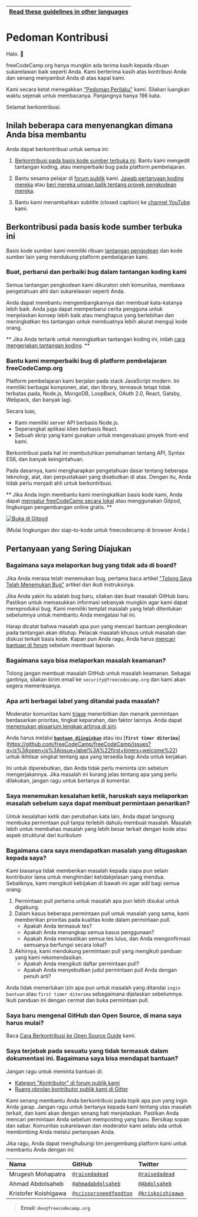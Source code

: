 <!-- do not translate this -->
| [Read these guidelines in other languages](/docs/i18n-languages) |
|-|
<!-- do not translate this -->

# Pedoman Kontribusi

Halo. 👋

freeCodeCamp.org hanya mungkin ada terima kasih kepada ribuan sukarelawan baik seperti Anda. Kami berterima kasih atas kontribusi Anda dan senang menyambut Anda di atas kapal kami.

Kami secara ketat menegakkan ["Pedoman Perilaku"](https://www.freecodecamp.org/code-of-conduct) kami. Silakan luangkan waktu sejenak untuk membacanya. Panjangnya hanya 196 kata.

Selamat berkontribusi.

## Inilah beberapa cara menyenangkan dimana Anda bisa membantu

Anda dapat berkontribusi untuk semua ini:

1. [Berkontribusi pada basis kode sumber terbuka ini](#berkontribusi-pada-basis-kode-sumber-terbuka-ini). Bantu kami mengedit tantangan koding, atau memperbaiki bug pada platform pembelajaran.

2. Bantu sesama pelajar di [forum publik](https://www.freecodecamp.org/forum/) kami. [Jawab pertanyaan koding mereka](https://www.freecodecamp.org/forum/?max_posts=1) atau [beri mereka umpan balik tentang proyek pengkodean mereka](https://www.freecodecamp.org/forum/c/project-feedback?max_posts=1).

3. Bantu kami menambahkan subtitle (closed caption) ke [channel YouTube](https://www.youtube.com/channel/UC8butISFwT-Wl7EV0hUK0BQ/videos) kami.

## Berkontribusi pada basis kode sumber terbuka ini

Basis kode sumber kami memiliki ribuan [tantangan pengodean](https://learn.freecodecamp.org) dan kode sumber lain yang mendukung platform pembelajaran kami.

### Buat, perbarui dan perbaiki bug dalam tantangan koding kami

Semua tantangan pengkodean kami dikuratori oleh komunitas, membawa pengetahuan ahli dari sukarelawan seperti Anda.

Anda dapat membantu mengembangkannya dan membuat kata-katanya lebih baik. Anda juga dapat memperbarui cerita pengguna untuk menjelaskan konsep lebih baik atau menghapus yang berlebihan dan meningkatkan tes tantangan untuk membuatnya lebih akurat menguji kode orang.

** Jika Anda tertarik untuk meningkatkan tantangan koding ini, inilah [cara mengerjakan tantangan koding](/docs/how-to-work-on-coding-challenges.md). **

### Bantu kami memperbaiki bug di platform pembelajaran freeCodeCamp.org

Platform pembelajaran kami berjalan pada stack JavaScript modern. Ini memiliki berbagai komponen, alat, dan library, termasuk tetapi tidak terbatas pada, Node.js, MongoDB, LoopBack, OAuth 2.0, React, Gatsby, Webpack, dan banyak lagi.

Secara luas,

- Kami memiliki server API berbasis Node.js.
- Seperangkat aplikasi klien berbasis React.
- Sebuah skrip yang kami gunakan untuk mengevaluasi proyek front-end kami.

Berkontribusi pada hal ini membutuhkan pemahaman tentang API, Syntax ES6, dan banyak keingintahuan.

Pada dasarnya, kami mengharapkan pengetahuan dasar tentang beberapa teknologi, alat, dan perpustakaan yang disebutkan di atas. Dengan itu, Anda tidak perlu menjadi ahli untuk berkontribusi.

** Jika Anda ingin membantu kami meningkatkan basis kode kami, Anda dapat [mengatur freeCodeCamp secara lokal](/docs/how-to-setup-freecodecamp-locally.md) atau menggunakan Gitpod, lingkungan pengembangan online gratis. **

[![Buka di Gitpod](https://gitpod.io/button/open-in-gitpod.svg)](https://gitpod.io/#https://github.com/freeCodeCamp/freeCodeCamp)

(Mulai lingkungan dev siap-to-kode untuk freecodecamp di browser Anda.)

## Pertanyaan yang Sering Diajukan

### Bagaimana saya melaporkan bug yang tidak ada di board?

Jika Anda merasa telah menemukan bug, pertama baca artikel ["Tolong Saya Telah Menemukan Bug"](https://forum.freecodecamp.org/t/how-to-report-a-bug/19543) artikel dan ikuti instruksinya.

Jika Anda yakin itu adalah bug baru, silakan dan buat masalah GitHub baru. Pastikan untuk memasukkan informasi sebanyak mungkin agar kami dapat mereproduksi bug. Kami memiliki templat masalah yang telah ditentukan sebelumnya untuk membantu Anda mengatasi hal ini.

Harap dicatat bahwa masalah apa pun yang mencari bantuan pengkodean pada tantangan akan ditutup. Pelacak masalah khusus untuk masalah dan diskusi terkait basis kode. Kapan pun Anda ragu, Anda harus [mencari bantuan di forum](https://www.freecodecamp.org/forum) sebelum membuat laporan.

### Bagaimana saya bisa melaporkan masalah keamanan?

Tolong jangan membuat masalah GitHub untuk masalah keamanan. Sebagai gantinya, silakan kirim email ke `security@freecodecamp.org` dan kami akan segera memeriksanya.

### Apa arti berbagai label yang ditandai pada masalah?

Moderator komunitas kami [triase](https://en.wikipedia.org/wiki/Software_bug#Bug_management) menerbitkan dan menarik permintaan berdasarkan prioritas, tingkat keparahan, dan faktor lainnya. Anda dapat [menemukan glosarium lengkap artinya di sini](https://github.com/freecodecamp/freecodecamp/labels).

Anda harus melalui [**`bantuan diinginkan`**](https://github.com/freeCodeCamp/freeCodeCamp/issues?q=is%3Aopen+is%3Aissue+label%3A%22help+wanted%22) atau isu [**`first timer diterima`**] (https://github.com/freeCodeCamp/freeCodeCamp/issues?q=is%3Aopen+is%3Aissue+label%3A%22first+timers+welcome%22) untuk ikhtisar singkat tentang apa yang tersedia bagi Anda untuk kerjakan.

Ini untuk diperebutkan, dan Anda tidak perlu meminta izin sebelum mengerjakannya. Jika masalah ini kurang jelas tentang apa yang perlu dilakukan, jangan ragu untuk bertanya di komentar.

### Saya menemukan kesalahan ketik, haruskah saya melaporkan masalah sebelum saya dapat membuat permintaan penarikan?

Untuk kesalahan ketik dan perubahan kata lain, Anda dapat langsung membuka permintaan pull tanpa terlebih dahulu membuat masalah. Masalah lebih untuk membahas masalah yang lebih besar terkait dengan kode atau aspek struktural dari kurikulum

### Bagaimana cara saya mendapatkan masalah yang ditugaskan kepada saya?

Kami biasanya tidak memberikan masalah kepada siapa pun selain kontributor lama untuk menghindari ketidakjelasan yang mendua. Sebaliknya, kami mengikuti kebijakan di bawah ini agar adil bagi semua orang:

1. Permintaan pull pertama untuk masalah apa pun lebih disukai untuk digabung.
2. Dalam kasus beberapa permintaan pull untuk masalah yang sama, kami memberikan prioritas pada kualitas kode dalam permintaan pull.
   - Apakah Anda termasuk tes?
   - Apakah Anda menangkap semua kasus penggunaan?
   - Apakah Anda memastikan semua tes lulus, dan Anda mengonfirmasi semuanya berfungsi secara lokal?
3. Akhirnya, kami mendukung permintaan pull yang mengikuti panduan yang kami rekomendasikan.
   - Apakah Anda mengikuti daftar permintaan pull?
   - Apakah Anda menyebutkan judul permintaan pull Anda dengan penuh arti?

Anda tidak memerlukan izin apa pun untuk masalah yang ditandai `ingin bantuan` atau `first timer diterima` sebagaimana dijelaskan sebelumnya. Ikuti panduan ini dengan cermat dan buka permintaan pull.

### Saya baru mengenal GitHub dan Open Source, di mana saya harus mulai?

Baca [Cara Berkontribusi ke Open Source Guide](https://github.com/freeCodeCamp/how-to-contribute-to-open-source) kami.

### Saya terjebak pada sesuatu yang tidak termasuk dalam dokumentasi ini. Bagaimana saya bisa mendapat bantuan?

Jangan ragu untuk meminta bantuan di:

- [Kategori "Kontributor" di forum publik kami](https://www.freecodecamp.org/forum/c/contributors)
- [Ruang obrolan kontributor publik kami di Gitter](https://gitter.im/FreeCodeCamp/Contributors)

Kami senang membantu Anda berkontribusi pada topik apa pun yang ingin Anda garap. Jangan ragu untuk bertanya kepada kami tentang utas masalah terkait, dan kami akan dengan senang hati menjelaskan. Pastikan Anda mencari permintaan Anda sebelum memposting yang baru. Bersikap sopan dan sabar. Komunitas sukarelawan dan moderator kami selalu ada untuk membimbing Anda melalui pertanyaan Anda.

Jika ragu, Anda dapat menghubungi tim pengembang platform kami untuk membantu Anda dengan ini:

| Nama            | GitHub | Twitter |
|:----------------|:-------|:--------|
| Mrugesh Mohapatra | [`@raisedadead`](https://github.com/raisedadead) | [`@raisedadead`](https://twitter.com/raisedadead)|
| Ahmad Abdolsaheb | [`@ahmadabdolsaheb`](https://github.com/ahmadabdolsaheb) | [`@Abdolsaheb`](https://twitter.com/Abdolsaheb) |
| Kristofer Koishigawa | [`@scissorsneedfoodtoo`](https://github.com/scissorsneedfoodtoo) | [`@kriskoishigawa`](https://twitter.com/kriskoishigawa) |

> **Email: `dev@freecodecamp.org`**
